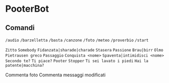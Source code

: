 # PooterBot

## Comandi
`/audio`
`/barzelletta`
`/basta`
`/canzone`
`/foto`
`/meteo`
`/proverbio`
`/start`

`Zitto`
`Somebody`
`Fidanzata|sharade|charade`
`Stasera`
`Passione`
`Brau|birr`
`Olmo`
`Pietrausen greco`
`Passaggio`
`Conquista <nome>`
`Spaventa|intimidisci <nome>`
`Secondo te?`
`Ti piace?`
`Pooter`
`Stopper`
`Ti sei lavato i piedi`
`Hai la patente|macchina?`

Commenta foto
Commenta messaggi modificati
